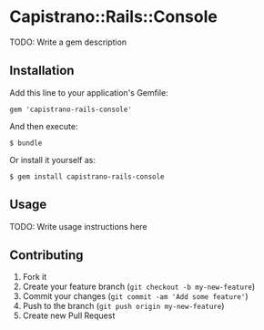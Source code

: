 # Capistrano::Rails::Console

TODO: Write a gem description

## Installation

Add this line to your application's Gemfile:

    gem 'capistrano-rails-console'

And then execute:

    $ bundle

Or install it yourself as:

    $ gem install capistrano-rails-console

## Usage

TODO: Write usage instructions here

## Contributing

1. Fork it
2. Create your feature branch (`git checkout -b my-new-feature`)
3. Commit your changes (`git commit -am 'Add some feature'`)
4. Push to the branch (`git push origin my-new-feature`)
5. Create new Pull Request
